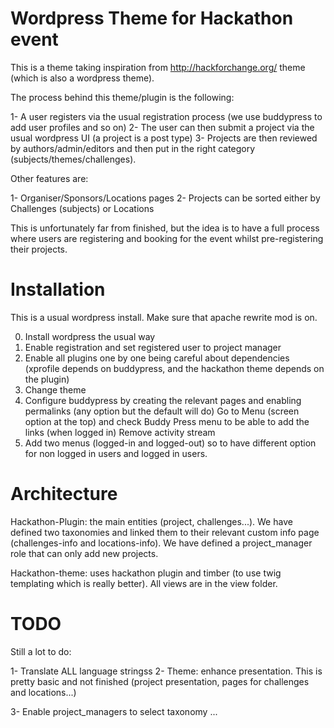 Wordpress Theme for Hackathon event
===================================


This is a theme taking inspiration from http://hackforchange.org/ theme (which is also a wordpress theme).

The process behind this theme/plugin is the following:

1- A user registers via the usual registration process (we use buddypress to add user profiles and so on)
2- The user can then submit a project via the usual wordpress UI (a project is a post type)
3- Projects are then reviewed by authors/admin/editors and then put in the right category (subjects/themes/challenges).

Other features are:

1- Organiser/Sponsors/Locations pages
2- Projects can be sorted either by Challenges (subjects) or Locations


This is unfortunately far from finished, but the idea is to have a full process where users are registering and booking 
for the event whilst pre-registering their projects.

Installation
============

This is a usual wordpress install. Make sure that apache rewrite mod is on.

0. Install wordpress the usual way
1. Enable registration and set registered user to project manager
2. Enable all plugins one by one being careful about dependencies (xprofile depends on buddypress, and the hackathon 
theme depends on the plugin)
3. Change theme
4. Configure buddypress by creating the relevant pages and enabling permalinks (any option but the default will do)
Go to Menu (screen option at the top) and check Buddy Press menu to be able to add the links (when logged in)
Remove activity stream
5. Add two menus (logged-in and logged-out) so to have different option for non logged in users and logged in users.

Architecture
============

Hackathon-Plugin: the main entities (project, challenges...). We have defined two taxonomies and linked them to their 
relevant custom info page (challenges-info and locations-info).
We have defined a project_manager role that can only add new projects.

Hackathon-theme: uses hackathon plugin and timber (to use twig templating which is really better). All views are in 
the view folder.


TODO
====
Still a lot to do:

1- Translate ALL language stringss
2- Theme: enhance presentation. This is pretty basic and not finished (project presentation, pages for challenges and locations...)

3- Enable project_managers to select taxonomy
...



